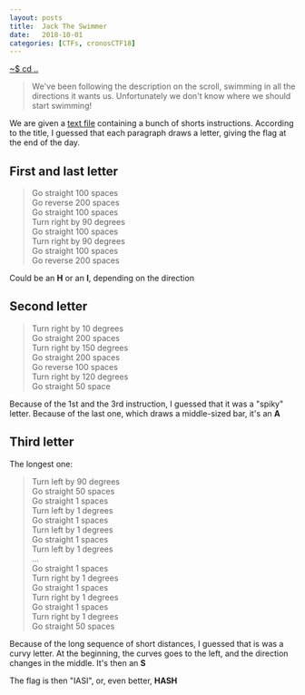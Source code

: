 ```yaml
---
layout: posts
title:  Jack The Swimmer
date:   2018-10-01
categories: [CTFs, cronosCTF18]
---
```


[~$ cd ..](/ctfs/cronosctf18/2018/10/01/index.html)

>We've been following the description on the scroll, swimming in all the
>directions it wants us. Unfortunately we don't know where we should start swimming!

We are given a [text file](/assets/res/CTFs/cronos_18/draw_flag/DrawFlag.txt) containing a bunch of shorts instructions. According to the title, I guessed that each paragraph
draws a letter, giving the flag at the end of the day.

## First and last letter

>Go straight 100 spaces  
>Go reverse 200 spaces  
>Go straight 100 spaces  
>Turn right by 90 degrees  
>Go straight 100 spaces  
>Turn right by 90 degrees  
>Go straight 100 spaces  
>Go reverse 200 spaces  

Could be an **H** or an **I**, depending on the direction

## Second letter

>Turn right by 10 degrees  
>Go straight 200 spaces  
>Turn right by 150 degrees  
>Go straight 200 spaces  
>Go reverse 100 spaces  
>Turn right by 120 degrees  
>Go straight 50 space  

Because of the 1st and the 3rd instruction, I guessed that it was a "spiky" letter. Because of the last one, which draws a middle-sized bar, it's an **A**

## Third letter

The longest one:

>Turn left by 90 degrees  
>Go straight 50 spaces  
>Go straight 1 spaces  
>Turn left by 1 degrees  
>Go straight 1 spaces  
>Turn left by 1 degrees  
>Go straight 1 spaces  
>Turn left by 1 degrees  
>...  
>Go straight 1 spaces  
>Turn right by 1 degrees  
>Go straight 1 spaces  
>Turn right by 1 degrees  
>Go straight 1 spaces  
>Turn right by 1 degrees  
>Go straight 50 spaces  

Because of the long sequence of short distances, I guessed that is was a curvy letter. At the beginning, the curves goes to the left, and the direction changes in the middle. It's then an **S**

The flag is then "IASI", or, even better, **HASH**
